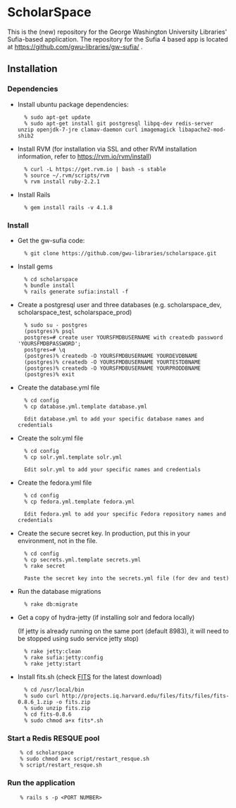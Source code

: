 # ScholarSpace

This is the (new) repository for the George Washington University Libraries' Sufia-based
application.  The repository for the Sufia 4 based app is located at
https://github.com/gwu-libraries/gw-sufia/ .

Installation
------------

### Dependencies

* Install ubuntu package dependencies:

        % sudo apt-get update
        % sudo apt-get install git postgresql libpq-dev redis-server unzip openjdk-7-jre clamav-daemon curl imagemagick libapache2-mod-shib2

* Install RVM (for installation via SSL and other RVM installation information, refer to https://rvm.io/rvm/install)

        % curl -L https://get.rvm.io | bash -s stable
        % source ~/.rvm/scripts/rvm
        % rvm install ruby-2.2.1

* Install Rails

        % gem install rails -v 4.1.8

### Install

* Get the gw-sufia code:

        % git clone https://github.com/gwu-libraries/scholarspace.git

* Install gems

        % cd scholarspace
        % bundle install
        % rails generate sufia:install -f

* Create a postgresql user and three databases (e.g. scholarspace_dev, scholarspace_test, scholarspace_prod)

        % sudo su - postgres
        (postgres)% psql
        postgres=# create user YOURSFMDBUSERNAME with createdb password 'YOURSFMDBPASSWORD';
        postgres=# \q
        (postgres)% createdb -O YOURSFMDBUSERNAME YOURDEVDBNAME
        (postgres)% createdb -O YOURSFMDBUSERNAME YOURTESTDBNAME
        (postgres)% createdb -O YOURSFMDBUSERNAME YOURPRODDBNAME
        (postgres)% exit

* Create the database.yml file

        % cd config
        % cp database.yml.template database.yml

        Edit database.yml to add your specific database names and credentials

* Create the solr.yml file

        % cd config
        % cp solr.yml.template solr.yml

        Edit solr.yml to add your specific names and credentials

* Create the fedora.yml file

        % cd config
        % cp fedora.yml.template fedora.yml

        Edit fedora.yml to add your specific Fedora repository names and credentials

* Create the secure secret key.  In production, put this in your environment, not in the file.

        % cd config
        % cp secrets.yml.template secrets.yml
        % rake secret

        Paste the secret key into the secrets.yml file (for dev and test)

* Run the database migrations

        % rake db:migrate

* Get a copy of hydra-jetty (if installing solr and fedora locally)

  (If jetty is already running on the same port (default 8983), it will need to be stopped using sudo service jetty stop)

        % rake jetty:clean
        % rake sufia:jetty:config
        % rake jetty:start

* Install fits.sh (check [FITS](http://projects.iq.harvard.edu/fits/downloads) for the latest download)

        % cd /usr/local/bin
        % sudo curl http://projects.iq.harvard.edu/files/fits/files/fits-0.8.6_1.zip -o fits.zip
        % sudo unzip fits.zip
        % cd fits-0.8.6
        % sudo chmod a+x fits*.sh

### Start a Redis RESQUE pool

        % cd scholarspace
        % sudo chmod a+x script/restart_resque.sh
        % script/restart_resque.sh

### Run the application

        % rails s -p <PORT NUMBER>

